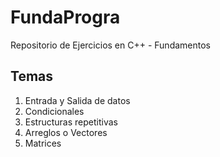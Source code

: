 # FundaProgra

Repositorio de Ejercicios en C++ - Fundamentos


## Temas
1. Entrada y Salida de datos
2. Condicionales
3. Estructuras repetitivas
4. Arreglos o Vectores
5. Matrices
